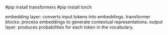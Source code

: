 #pip install transformers
#pip install torch

embedding layer: converts input tokens into embeddings. 
transformer blocks: process embeddings to generate contextual representations.
output layer: produces probabilities for each token in the vocabulary.

